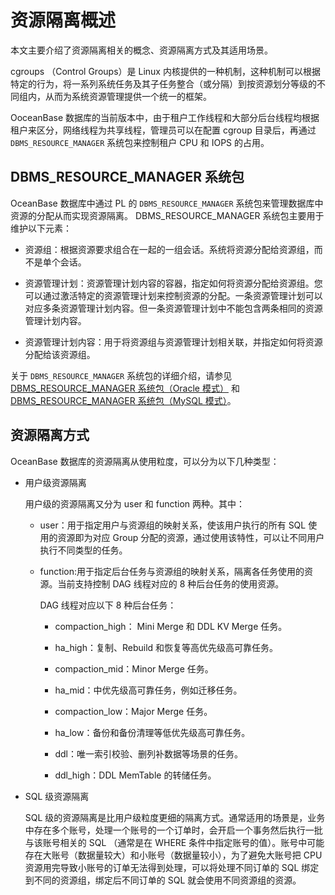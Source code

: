 # 资源隔离概述

本文主要介绍了资源隔离相关的概念、资源隔离方式及其适用场景。

cgroups （Control Groups）是 Linux 内核提供的一种机制，这种机制可以根据特定的行为，将一系列系统任务及其子任务整合（或分隔）到按资源划分等级的不同组内，从而为系统资源管理提供一个统一的框架。

OoceanBase 数据库的当前版本中，由于租户工作线程和大部分后台线程均根据租户来区分，网络线程为共享线程，管理员可以在配置 cgroup 目录后，再通过 `DBMS_RESOURCE_MANAGER` 系统包来控制租户 CPU 和 IOPS 的占用。

## DBMS_RESOURCE_MANAGER 系统包

OceanBase 数据库中通过 PL 的 `DBMS_RESOURCE_MANAGER` 系统包来管理数据库中资源的分配从而实现资源隔离。 DBMS_RESOURCE_MANAGER 系统包主要用于维护以下元素：

* 资源组：根据资源要求组合在一起的一组会话。系统将资源分配给资源组，而不是单个会话。

* 资源管理计划：资源管理计划内容的容器，指定如何将资源分配给资源组。您可以通过激活特定的资源管理计划来控制资源的分配。一条资源管理计划可以对应多条资源管理计划内容。但一条资源管理计划中不能包含两条相同的资源管理计划内容。

* 资源管理计划内容：用于将资源组与资源管理计划相关联，并指定如何将资源分配给该资源组。

关于 `DBMS_RESOURCE_MANAGER` 系统包的详细介绍，请参见 [DBMS_RESOURCE_MANAGER 系统包（Oracle 模式）](../../../4.development-reference/7.pl-reference/3.pl-oracle/12.pl-system-package/14.DBMS_RESOURCE_MANAGER/1.dbms_resource_manager-overview.md) 和 [DBMS_RESOURCE_MANAGER 系统包（MySQL 模式）](../../../../3.development-guide/6.pl-reference/2.pl-mysql/10.pl-system-package/1.DBMS_RESOURCE_MANAGER/1.dbms_resource_manager-overview.md)。

## 资源隔离方式

OceanBase 数据库的资源隔离从使用粒度，可以分为以下几种类型：

* 用户级资源隔离

  用户级的资源隔离又分为 user 和 function 两种。其中：

  * user：用于指定用户与资源组的映射关系，使该用户执行的所有 SQL 使用的资源即为对应 Group 分配的资源，通过使用该特性，可以让不同用户执行不同类型的任务。

  * function:用于指定后台任务与资源组的映射关系，隔离各任务使用的资源。当前支持控制 DAG 线程对应的 8 种后台任务的使用资源。

    DAG 线程对应以下 8 种后台任务：

    * compaction_high： Mini Merge 和 DDL KV Merge 任务。

    * ha_high：复制、Rebuild 和恢复等高优先级高可靠任务。

    * compaction_mid：Minor Merge 任务。

    * ha_mid：中优先级高可靠任务，例如迁移任务。

    * compaction_low：Major Merge 任务。

    * ha_low：备份和备份清理等低优先级高可靠任务。

    * ddl：唯一索引校验、删列补数据等场景的任务。

    * ddl_high：DDL MemTable 的转储任务。

* SQL 级资源隔离

  SQL 级的资源隔离是比用户级粒度更细的隔离方式。通常适用的场景是，业务中存在多个账号，处理一个账号的一个订单时，会开启一个事务然后执行一批与该账号相关的 SQL （通常是在 WHERE 条件中指定账号的值）。账号中可能存在大账号（数据量较大）和小账号（数据量较小），为了避免大账号把 CPU 资源用完导致小账号的订单无法得到处理，可以将处理不同订单的 SQL 绑定到不同的资源组，绑定后不同订单的 SQL 就会使用不同资源组的资源。
